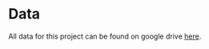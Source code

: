 # Data

All data for this project can be found on google drive [here](https://drive.google.com/drive/folders/1SADd3RJmFvcAt0Z7j0V9MfxFp0iiyxnx?usp=sharing).
